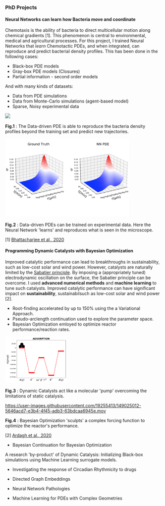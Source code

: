 ### PhD Projects

#### Neural Networks can learn how Bacteria move and coordinate  
Chemotaxis is the ability of bacteria to direct multicellular motion along chemical gradients [1]. This phenomenon is central to environmental, medical and agricultural processes. For this project, I trained Neural Networks that *learn* Chemotactic PDEs, and when integrated, can reproduce and predict bacterial density profiles. This has been done in the following cases:
  * Black-box PDE models
  * Gray-box PDE models (Closures)
  * Partial information - second order models  
  
And with many kinds of datasets:
  * Data from PDE simulations 
  * Data from Monte-Carlo simulations (agent-based model)
  * Sparse, Noisy experimental data

<img src="NNPDE1.gif" width="400"/>

**Fig.1** : The Data-driven PDE is able to reproduce the bacteria density profiles beyond the training set and predict new trajectories. 

<img src="1.PNG" width="400"/>

**Fig.2** : Data-driven PDEs can be trained on experimental data. Here the Neural Network 'learns' and reproduces what is seen in the microscope. 


[1]  [Bhattacharjee et al., 2020](https://www.sciencedirect.com/science/article/pii/S0006349521004276)

#### Programming Dynamic Catalysts with Bayesian Optimization
Improved catalytic performance can lead to breakthroughs in sustainability, such as low-cost solar and wind power. However, catalysts are naturally limited by the [Sabatier principle](https://en.wikipedia.org/wiki/Sabatier_principle). By imposing a (appropriately tuned) electrodynamic oscillation on the surface, the Sabatier principle can be overcome. I used **advanced numerical methods** and **machine learning** to tune such catalysts. Improved catalytic performance can have significant impact on **sustainability**, sustainabilsuch as low-cost solar and wind power [2].
 * Root-finding accelerated by up to 150% using the a Variational Approach.
 * Pseudo-arclength continuation used to explore the parameter space.
 * Bayesian Optimization emloyed to optimize reactor performance/reaction rates.

<img src="dyncat.gif" width="200"/>

**Fig.3** : Dynamic Catalysts act like a molecular 'pump' overcoming the limitations of static catalysis.

https://user-images.githubusercontent.com/19255413/149025012-5646acd7-e3b4-4f45-adb3-63bdcaa6945e.mov



**Fig.4** : Bayesian Optimization 'sculpts' a complex forcing function to optimize the reactor's performance. 

[2] [Ardagh et al., 2020](https://pubs.rsc.org/en/content/articlelanding/2020/sc/c9sc06140a)


* Bayesian Continuation for Bayesian Optimization

A research 'by-product' of Dynamic Catalysis: Initializing Black-box simulations using Machine Learning surrogate models. 

* Investigating the response of Circadian Rhythmicity to drugs


* Directed Graph Embeddings
* Neural Network Pathologies
* Machine Learning for PDEs with Complex Geometries






